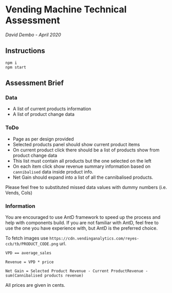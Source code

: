 # Vending Machine Technical Assessment

_David Dembo - April 2020_

## Instructions

```
npm i
npm start
```

## Assessment Brief

### Data

- A list of current products information
- A list of product change data

### ToDo

- Page as per design provided
- Selected products panel should show current product items
- On current product click there should be a list of products show from product change data
- This list must contain all products but the one selected on the left
- On each item click show revenue summary information based on `cannibalised` data inside product info.
- Net Gain should expand into a list of all the cannibalised products.

Please feel free to substituted missed data values with dummy numbers (i.e. Vends, Cols)

### Information

You are encouraged to use AntD framework to speed up the process and help with components build. If you are not familiar with AntD, feel free to use the one you have experience with, but AntD is the preferred choice.

To fetch images use `https://cdn.vendinganalytics.com/reyes-ccb/tb/PRODUCT_CODE.png` url.

`VPD == average_sales`

`Revenue = VPD * price`

`Net Gain = Selected Product Revenue - Current ProductRevenue - sum(Cannibalised products revenue)`

All prices are given in cents.

